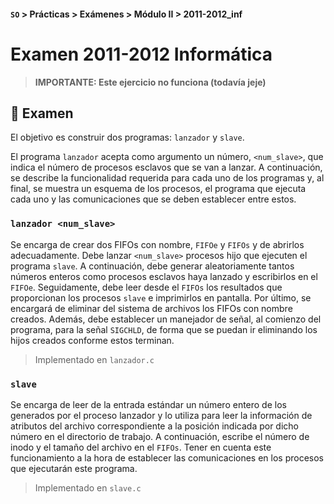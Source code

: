 #### `SO`  >  Prácticas  >  Exámenes  >  Módulo II  >  2011-2012_inf

# Examen 2011-2012 Informática

> **IMPORTANTE: Este ejercicio no funciona (todavía jeje)**

## :pencil: Examen

El objetivo es construir dos programas: `lanzador` y `slave`.

El programa `lanzador` acepta como argumento un número, `<num_slave>`, que indica el número de procesos esclavos que se van a lanzar. A continuación, se describe la funcionalidad requerida para cada uno de los programas y, al final, se muestra un esquema de los procesos, el programa que ejecuta cada uno y las comunicaciones que se deben establecer entre estos.

### `lanzador <num_slave>`

Se encarga de crear dos FIFOs con nombre, `FIFOe` y `FIFOs` y de abrirlos adecuadamente. Debe lanzar `<num_slave>` procesos hijo que ejecuten el programa `slave`. A continuación, debe generar aleatoriamente tantos números enteros como procesos esclavos haya lanzado y escribirlos en el `FIFOe`. Seguidamente, debe leer desde el `FIFOs` los resultados que proporcionan los procesos `slave` e imprimirlos en pantalla. Por último, se encargará de eliminar del sistema de archivos los FIFOs con nombre creados. Además, debe establecer un manejador de señal, al comienzo del programa, para la señal `SIGCHLD`, de forma que se puedan ir eliminando los hijos creados conforme estos terminan.

> Implementado en `lanzador.c`

### `slave`

Se encarga de leer de la entrada estándar un número entero de los generados por el proceso lanzador y lo utiliza para leer la información de atributos del archivo correspondiente a la posición indicada por dicho número en el directorio de trabajo. A continuación, escribe el número de inodo y el tamaño del archivo en el `FIFOs`. Tener en cuenta este funcionamiento a la hora de establecer las comunicaciones en los procesos que ejecutarán este programa.

> Implementado en `slave.c`